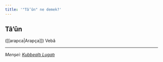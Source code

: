 ```yaml
---
title: '"Tâ’ûn" ne demek?'
---
```


## Tâ’ûn
([[arapca|Arapça]]) Vebâ

---
*Menşei: [Kubbealtı Lugatı](https://www.lugatim.com/s/Tâ’ûn)*